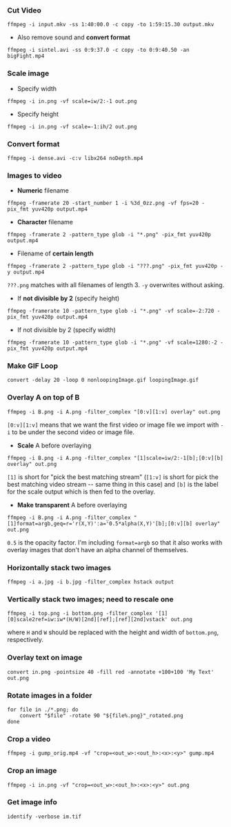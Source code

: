 ### Cut Video

```
ffmpeg -i input.mkv -ss 1:40:00.0 -c copy -to 1:59:15.30 output.mkv
```

* Also remove sound and **convert format**

```
ffmpeg -i sintel.avi -ss 0:9:37.0 -c copy -to 0:9:40.50 -an bigFight.mp4
```


### Scale image

* Specify width

```
ffmpeg -i in.png -vf scale=iw/2:-1 out.png
```

* Specify height

```
ffmpeg -i in.png -vf scale=-1:ih/2 out.png
```


### Convert format

```
ffmpeg -i dense.avi -c:v libx264 noDepth.mp4
```


### Images to video

* **Numeric** filename

```
ffmpeg -framerate 20 -start_number 1 -i %3d_0zz.png -vf fps=20 -pix_fmt yuv420p output.mp4
```

* **Character** filename

```
ffmpeg -framerate 2 -pattern_type glob -i "*.png" -pix_fmt yuv420p output.mp4
```

* Filename of **certain length**

```
ffmpeg -framerate 2 -pattern_type glob -i "???.png" -pix_fmt yuv420p -y output.mp4
```

`???.png` matches with all filenames of length 3. `-y` overwrites without asking.

* If **not divisible by 2** (specify height)

```
ffmpeg -framerate 10 -pattern_type glob -i "*.png" -vf scale=-2:720 -pix_fmt yuv420p output.mp4
```

* If not divisible by 2 (specify width)

```
ffmpeg -framerate 10 -pattern_type glob -i "*.png" -vf scale=1280:-2 -pix_fmt yuv420p output.mp4
```


### Make GIF Loop

```
convert -delay 20 -loop 0 nonloopingImage.gif loopingImage.gif
```


### Overlay A on top of B

```
ffmpeg -i B.png -i A.png -filter_complex "[0:v][1:v] overlay" out.png
```

`[0:v][1:v]` means that we want the first video or image file we import with `-i` to be under the second video or image file.


* **Scale** A before overlaying

```
ffmpeg -i B.png -i A.png -filter_complex "[1]scale=iw/2:-1[b];[0:v][b] overlay" out.png
```

`[1]` is short for "pick the best matching stream" (`[1:v]` is short for pick the best matching video stream -- same thing in this case) and `[b]` is the label for the scale output which is then fed to the overlay.

* **Make transparent** A before overlaying

```
ffmpeg -i B.png -i A.png -filter_complex "[1]format=argb,geq=r='r(X,Y)':a='0.5*alpha(X,Y)'[b];[0:v][b] overlay" out.png
```

`0.5` is the opacity factor. I'm including `format=argb` so that it also works with overlay images that don't have an alpha channel of themselves.


### Horizontally stack two images

```
ffmpeg -i a.jpg -i b.jpg -filter_complex hstack output
```


### Vertically stack two images; need to rescale one

```
ffmpeg -i top.png -i bottom.png -filter_complex '[1][0]scale2ref=iw:iw*(H/W)[2nd][ref];[ref][2nd]vstack' out.png
```

where `H` and `W` should be replaced with the height and width of `bottom.png`, respectively.


### Overlay text on image

```
convert in.png -pointsize 40 -fill red -annotate +100+100 'My Text' out.png
```


### Rotate images in a folder

```
for file in ./*.png; do
    convert "$file" -rotate 90 "${file%.png}"_rotated.png
done
```


### Crop a video

```
ffmpeg -i gump_orig.mp4 -vf "crop=<out_w>:<out_h>:<x>:<y>" gump.mp4
```


### Crop an image

```
ffmpeg -i in.png -vf "crop=<out_w>:<out_h>:<x>:<y>" out.png
```


### Get image info

```
identify -verbose im.tif
```